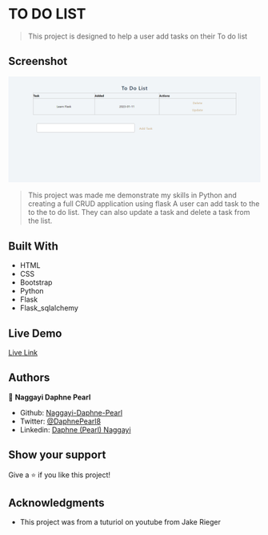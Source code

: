 # TO DO LIST 
> This project is designed to help a user add tasks on their To do list


## Screenshot
![screenshot](/pictures/screenshot.PNG)

>This project was made me demonstrate my skills in Python and creating a full CRUD application using flask
A user can add task to the to the to do list. They can also update a task and delete a task from the list. 


## Built With
- HTML
- CSS
- Bootstrap
- Python
- Flask 
- Flask_sqlalchemy


## Live Demo 
[Live Link](https://list-n17c.onrender.com/)



## Authors

👤 **Naggayi Daphne Pearl**

- Github: [Naggayi-Daphne-Pearl](https://github.com/Naggayi-Daphne-Pearl)
- Twitter: [@DaphnePearl8](https://twitter.com/DaphnePearl8)
- Linkedin: [Daphne (Pearl) Naggayi](https://www.linkedin.com/in/daphne-naggayi-68070b185/)



## Show your support

Give a ⭐️ if you like this project!

## Acknowledgments

- This project was from a tuturiol on youtube from Jake Rieger